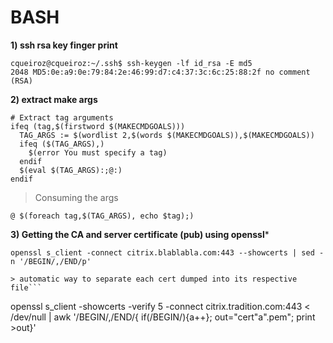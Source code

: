 # BASH

**1) ssh rsa key finger print**
```
cqueiroz@cqueiroz:~/.ssh$ ssh-keygen -lf id_rsa -E md5
2048 MD5:0e:a9:0e:79:84:2e:46:99:d7:c4:37:3c:6c:25:88:2f no comment (RSA)
```

**2) extract make args**
```
# Extract tag arguments
ifeq (tag,$(firstword $(MAKECMDGOALS)))
  TAG_ARGS := $(wordlist 2,$(words $(MAKECMDGOALS)),$(MAKECMDGOALS))
  ifeq ($(TAG_ARGS),)
    $(error You must specify a tag)
  endif
  $(eval $(TAG_ARGS):;@:)
endif
```
> Consuming the args
```
@ $(foreach tag,$(TAG_ARGS), echo $tag);)
```
**3) Getting the CA and server certificate (pub) using openssl***
```
openssl s_client -connect citrix.blablabla.com:443 --showcerts | sed -n '/BEGIN/,/END/p'

> automatic way to separate each cert dumped into its respective file```
```
openssl s_client -showcerts -verify 5 -connect citrix.tradition.com:443 < /dev/null | awk '/BEGIN/,/END/{ if(/BEGIN/){a++}; out="cert"a".pem"; print >out}'
```
